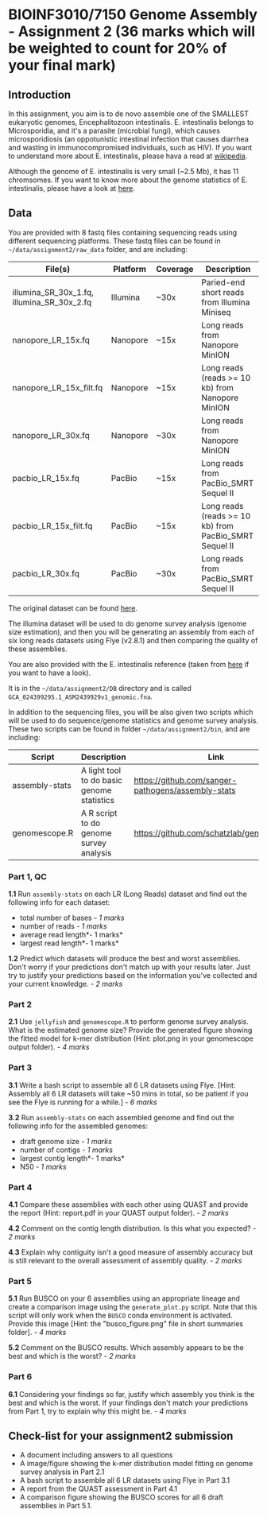 # BIOINF3010/7150 Genome Assembly - Assignment 2 (36 marks which will be weighted to count for 20% of your final mark)

## Introduction

In this assignment, you aim is to de novo assemble one of the SMALLEST eukaryotic genomes, Encephalitozoon intestinalis. E. intestinalis belongs to Microsporidia, and it's a parasite (microbial fungi), which causes microsporidiosis (an oppotunistic intestinal infection that causes diarrhea and wasting in immunocompromised individuals, such as HIV). If you want to understand more about E. intestinalis, please hava a read at [wikipedia](https://en.wikipedia.org/wiki/Encephalitozoon_intestinalis). 

Although the genome of E. intestinalis is very small (~2.5 Mb), it has 11 chromsomes. If you want to know more about the genome statistics of E. intestinalis, please have a look at [here](https://www.ncbi.nlm.nih.gov/data-hub/genome/GCA_024399295.1/).

## Data

You are provided with 8 fastq files containing sequencing reads using different sequencing platforms. These fastq files can be found in `~/data/assignment2/raw_data` folder, and are including:

| File(s)                                    | Platform | Coverage | Description                                            |
|--------------------------------------------|----------|----------|--------------------------------------------------------|
| illumina_SR_30x_1.fq, illumina_SR_30x_2.fq | Illumina | ~30x     | Paried-end short reads from Illumina Miniseq           |
| nanopore_LR_15x.fq                         | Nanopore | ~15x     | Long reads from Nanopore MinION                        |
| nanopore_LR_15x_filt.fq                    | Nanopore | ~15x     | Long reads (reads >= 10 kb) from Nanopore MinION       |
| nanopore_LR_30x.fq                         | Nanopore | ~30x     | Long reads from Nanopore MinION                        |
| pacbio_LR_15x.fq                           | PacBio   | ~15x     | Long reads from PacBio_SMRT Sequel II                  |
| pacbio_LR_15x_filt.fq                      | PacBio   | ~15x     | Long reads (reads >= 10 kb) from PacBio_SMRT Sequel II |
| pacbio_LR_30x.fq                           | PacBio   | ~30x     | Long reads from PacBio_SMRT Sequel II                  |

The original dataset can be found [here](https://www.ncbi.nlm.nih.gov/sra?linkname=bioproject_sra_all&from_uid=594722).

The illumina dataset will be used to do genome survey analysis (genome size estimation), and then you will be generating an assembly from each of six long reads datasets using Flye (v2.8.1) and then comparing the quality of these assemblies.

You are also provided with the E. intestinalis reference (taken from [here](https://www.ncbi.nlm.nih.gov/data-hub/genome/GCA_024399295.1/) if you want to have a look). 

It is in the `~/data/assignment2/DB` directory and is called `GCA_024399295.1_ASM2439929v1_genomic.fna`. 

In addition to the sequencing files, you will be also given two scripts which will be used to do sequence/genome statistics and genome survey analysis. These two scripts can be found in folder `~/data/assignment2/bin`, and are including:

| Script       | Description                                 | Link                                               |
|----------------|---------------------------------------------|----------------------------------------------------|
| assembly-stats | A light tool to do basic genome statistics  | https://github.com/sanger-pathogens/assembly-stats |
| genomescope.R  | A R script to do genome survey analysis     | https://github.com/schatzlab/genomescope           |

### Part 1, QC

**1.1** Run `assembly-stats` on each LR (Long Reads) dataset and find out the following info for each dataset:

* total number of bases *- 1 marks*
* number of reads *- 1 marks*
* average read length*- 1 marks*
* largest read length*- 1 marks*

**1.2** Predict which datasets will produce the best and worst assemblies. 
Don't worry if your predictions don't match up with your results later. 
Just try to justify your predictions based on the information you've collected and your current knowledge. *- 2 marks*

### Part 2

**2.1** Use `jellyfish` and `genomescope.R` to perform genome survey analysis. What is the estimated genome size? Provide the generated figure showing the fitted model for k-mer distribution (Hint: plot.png in your genomescope output folder). *- 4 marks*

### Part 3

**3.1** Write a bash script to assemble all 6 LR datasets using Flye. [Hint: Assembly all 6 LR datasets will take ~50 mins in total, so be patient if you see the Flye is running for a while.] *- 6 marks*

**3.2** Run `assembly-stats` on each assembled genome and find out the following info for the assembled genomes:

* draft genome size *- 1 marks*
* number of contigs *- 1 marks*
* largest contig length*- 1 marks*
* N50 *- 1 marks*

### Part 4

**4.1** Compare these assemblies with each other using QUAST and provide the report (Hint: report.pdf in your QUAST output folder). *- 2 marks*

**4.2** Comment on the contig length distribution. Is this what you expected? *- 2 marks*

**4.3** Explain why contiguity isn't a good measure of assembly accuracy but is still relevant to the overall assessment of assembly quality. *- 2 marks*

### Part 5

**5.1** Run BUSCO on your 6 assemblies using an appropriate lineage and create a comparison image using the `generate_plot.py` script. Note that this script will only work when the `BUSCO` conda environment is activated. Provide this image [Hint: the "busco_figure.png" file in short summaries folder]. *- 4 marks*

**5.2** Comment on the BUSCO results. Which assembly appears to be the best and which is the worst? *- 2 marks*

### Part 6

**6.1** Considering your findings so far, justify which assembly you think is the best and which is the worst.
If your findings don't match your predictions from Part 1, try to explain why this might be. *- 4 marks*

## Check-list for your assignment2 submission

* A document including answers to all questions
* A image/figure showing the k-mer distribution model fitting on genome survey analysis in Part 2.1
* A bash script to assemble all 6 LR datasets using Flye in Part 3.1
* A report from the QUAST assessment in Part 4.1
* A comparison figure showing the BUSCO scores for all 6 draft assemblies in Part 5.1.
